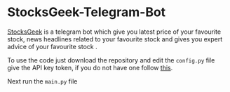 # StocksGeek-Telegram-Bot
[StocksGeek](http://t.me/StocksGeekBot) is a telegram bot which give you latest price of your favourite stock, news headlines related to your favourite stock and gives you expert advice of your favourite stock .

To use the code just download the repository and edit the `config.py` file give the API key token, if you do not have one follow [this](https://core.telegram.org/bots).

Next run the `main.py` file
